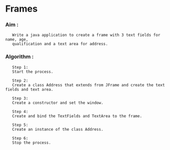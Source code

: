# Frames

### Aim :
       Write a java application to create a frame with 3 text fields for name, age, 
       qualification and a text area for address.
       
### Algorithm :
       
       Step 1:
       Start the process.
       
       Step 2:
       Create a class Address that extends from JFrame and create the text fields and text area.
       
       Step 3:
       Create a constructor and set the window.
       
       Step 4:
       Create and bind the TextFields and TextArea to the frame.
       
       Step 5:
       Create an instance of the class Address.
       
       Step 6:
       Stop the process.